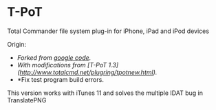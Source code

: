 T-PoT
=====

Total Commander file system plug-in for iPhone, iPad and iPod devices

Origin:
- *Forked from [google code](https://code.google.com/p/t-pot/).*
- *With modifications from [T-PoT 1.3] (http://www.totalcmd.net/plugring/tpotnew.html).*
- *Fix test program build errors.

This version works with iTunes 11 and solves the multiple IDAT bug in TranslatePNG
